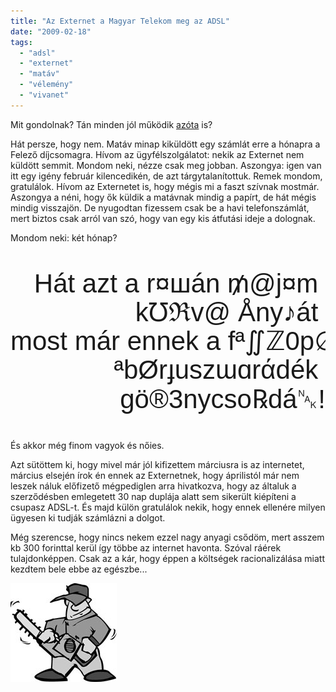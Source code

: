 ```yaml
---
title: "Az Externet a Magyar Telekom meg az ADSL"
date: "2009-02-18"
tags: 
  - "adsl"
  - "externet"
  - "matáv"
  - "vélemény"
  - "vivanet"
---
```


Mit gondolnak? Tán minden jól működik [azóta](https://csokavar.hu/blog/2009/01/adsl-viszontagsagok/) is?

Hát persze, hogy nem. Matáv minap kiküldött egy számlát erre a hónapra a Felező díjcsomagra. Hívom az ügyfélszolgálatot: nekik az Externet nem küldött semmit. Mondom neki, nézze csak meg jobban. Aszongya: igen van itt egy igény február kilencedikén, de azt tárgytalanítottuk. Remek mondom, gratulálok. Hívom az Externetet is, hogy mégis mi a faszt szívnak mostmár. Aszongya a néni, hogy ők küldik a matávnak mindig a papírt, de hát mégis mindig visszajön. De nyugodtan fizessem csak be a havi telefonszámlát, mert biztos csak arról van szó, hogy van egy kis átfutási ideje a dolognak.

Mondom neki: két hónap?

<pre style="font-family:arial; font-size: 3em; line-height:1.1em;text-align:right">
Hát azt a r¤шán ₥@j¤m 
k℧ℜv@ Åny♪át 
most már ennek a fª∬ℤ0p∅ 
ªbØrɟuszɯɑrάdék 
gö®3nycso℞dá␕!
</pre>

És akkor még finom vagyok és nőies.

Azt sütöttem ki, hogy mivel már jól kifizettem márciusra is az internetet, március elsején írok én ennek az Externetnek, hogy áprilistól már nem leszek náluk előfizető mégpediglen arra hivatkozva, hogy az általuk a szerződésben emlegetett 30 nap duplája alatt sem sikerült kiépíteni a csupasz ADSL-t. És majd külön gratulálok nekik, hogy ennek ellenére milyen ügyesen ki tudják számlázni a dolgot.

Még szerencse, hogy nincs nekem ezzel nagy anyagi csődöm, mert asszem kb 300 forinttal kerül így többe az internet havonta. Szóval ráérek tulajdonképpen. Csak az a kár, hogy éppen a költségek racionalizálása miatt kezdtem bele ebbe az egészbe... 

![tobw0106](images/tobw0106.jpg)
